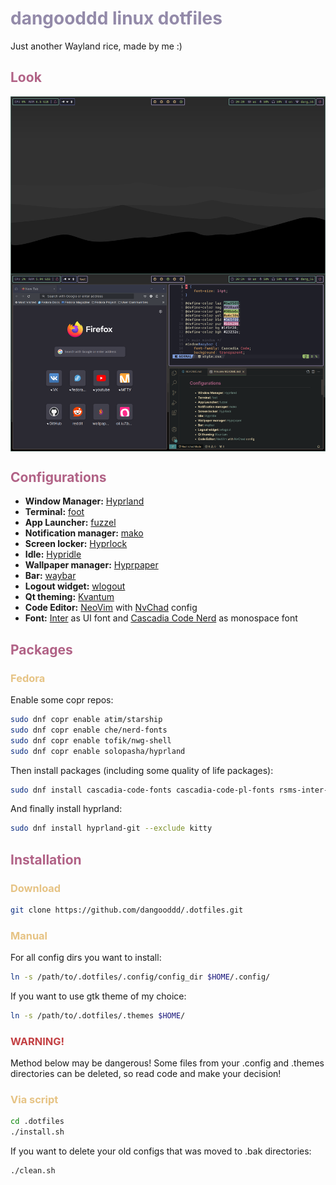 # <span style="color:#938aa9">dangooddd linux dotfiles</span>
Just another Wayland rice, made by me :)

## <span style="color:#b16286">Look</span>

<img align="center" src="./screenshots/look.png">

## <span style="color:#b16286">Configurations</span> 
* **Window Manager:** [Hyprland](https://github.com/hyprwm/Hyprland)
* **Terminal:** [foot](https://codeberg.org/dnkl/foot)
* **App Launcher:** [fuzzel](https://codeberg.org/dnkl/fuzzel)
* **Notification manager:** [mako](https://github.com/emersion/mako)
* **Screen locker:** [Hyprlock](https://github.com/hyprwm/hyprlock)
* **Idle:** [Hypridle](https://github.com/hyprwm/hypridle)
* **Wallpaper manager:** [Hyprpaper](https://github.com/hyprwm/hyprpaper)
* **Bar:** [waybar](https://github.com/Alexays/Waybar)
* **Logout widget:** [wlogout](https://github.com/ArtsyMacaw/wlogout)
* **Qt theming:** [Kvantum](https://github.com/tsujan/Kvantum/tree/master/Kvantum)
* **Code Editor:** [NeoVim](https://github.com/neovim/neovim) with [NvChad](https://github.com/NvChad/NvChad) config
* **Font:** [Inter](https://github.com/rsms/inter) as UI font and [Cascadia Code Nerd](https://github.com/microsoft/cascadia-code) as monospace font

## <span style="color:#b16286">Packages</span>
### <span style="color:#e6c384">Fedora</span>
Enable some copr repos:
```bash 
sudo dnf copr enable atim/starship
sudo dnf copr enable che/nerd-fonts
sudo dnf copr enable tofik/nwg-shell
sudo dnf copr enable solopasha/hyprland
```
Then install packages (including some quality of life packages):
```bash
sudo dnf install cascadia-code-fonts cascadia-code-pl-fonts rsms-inter-fonts nerd-fonts starship nwg-look kvantum qt6ct zoxide foot fuzzel mako waybar wlogout neovim hyprpaper hyprlock hypridle
```
And finally install hyprland:
```bash 
sudo dnf install hyprland-git --exclude kitty
```

## <span style="color:#b16286">Installation</span>

### <span style="color:#e6c384">Download</span>
```bash
git clone https://github.com/dangooddd/.dotfiles.git
```

### <span style="color:#e6c384">Manual</span>
For all config dirs you want to install:
```bash
ln -s /path/to/.dotfiles/.config/config_dir $HOME/.config/ 
```
If you want to use gtk theme of my choice:
```bash
ln -s /path/to/.dotfiles/.themes $HOME/
```

### <span style="color:#c34043">WARNING!</span>
Method below may be dangerous! Some files from your .config and .themes directories can be deleted, so read code and make your decision!

### <span style="color:#e6c384">Via script</span>
```bash
cd .dotfiles
./install.sh
```

If you want to delete your old configs that was moved to .bak directories:
```bash
./clean.sh
```
